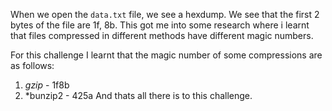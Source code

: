 When we open the `data.txt` file, we see a hexdump. We see that the first 2 bytes of the file are 1f, 8b. This got me into some research where i learnt that files compressed in different methods have different magic numbers.

For this challenge I learnt that the magic number of some compressions are as follows:
1. *gzip* - 1f8b
2. *bunzip2 - 425a
And thats all there is to this challenge.
